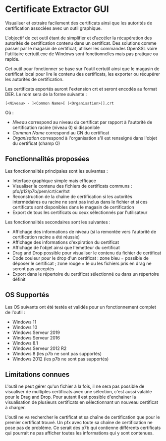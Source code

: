 # Certificate Extractor GUI
Visualiser et extraire facilement des certificats ainsi que les autorités de certification associées avec un outil graphique.

L'objectif de cet outil étant de simplifier et d'accéler la récupération des autorités de certification contenu dans un certificat. Des solutions comme passer par le magasin de certificat, utiliser les commandes OpenSSL voire l'utilitaire certutil.exe de Windows sont fonctionnelles mais pas pratique ou rapide.

Cet outil pour fonctionner se base sur l'outil certutil ainsi que le magasin de certificat local pour lire le contenu des certificats, les exporter ou récupérer les autorités de certification.

Les certificats exportés auront l'extension crt et seront encodés au format DER. Le nom sera de la forme suivante :
```
[<Niveau> - ]<Common Name>[ (<Organisation>)].crt
```

Où :
* _Niveau_ correspond au niveau du certificat par rapport à l'autorité de certification racine (niveau 0) si disponible
* _Common Name_ correspond au CN du certificat
* _Organisation_ correspond à l'organisation s'il est renseigné dans l'objet du certificat (champ O)

## Fonctionnalités proposées 
Les fonctionnalités principales sont les suivantes :
* Interface graphique simple mais efficace
* Visualiser le contenu des fichiers de certificats communs : pfx/p12/p7b/pem/crt/cer/txt
* Reconstruction de la chaîne de certification si les autorités intermédaires ou racine ne sont pas inclus dans le fichier et si ces certificats sont disponibles dans le magasin de certification
* Export de tous les certificats ou ceux sélectionnés par l'utilisateur 

Les fonctionnalités secondaires sont les suivantes :
* Affichage des informations de niveau (si la remontée vers l'autorité de certification racine a été réussie)
* Affichage des informations d'expiration du certificat
* Affichage de l'objet ainsi que l'émetteur du certificat
* Drag and Drop possible pour visualiser le contenu du fichier de certificat 
* Code couleur pour le drop d'un certificat : zone bleu = possible de déposer le certificat ; zone rouge = le ou les fichiers pris en drag ne seront pas acceptés
* Export dans le répertoire du certificat sélectionné ou dans un répertoire définit

## OS Supportés 
Les OS suivants ont été testés et validés pour un fonctionnement complet de l'outil :
* Windows 11
* Windows 10
* Windows Serveur 2019
* Windows Serveur 2016
* Windows 8.1
* Windows Serveur 2012 R2
* Windows 8 (les p7b ne sont pas supportés)
* Windows 2012 (les p7b ne sont pas supportés)

## Limitations connues
L'outil ne peut gérer qu'un fichier à la fois, il ne sera pas possible de visualiser de multiples certificats avec une sélection, c'est aussi valable pour le Drag and Drop. Pour autant il est possible d'enchainer la visualisation de plusieurs certificats en sélectionnant un nouveau certificat à charger.

L'outil ne va rechercher le certificat et sa chaîne de certification que pour le premier certificat trouvé. Un pfx avec toute sa chaîne de certification ne pose pas de problème. Ce serait des p7b qui contienne différents certificats qui pourrait ne pas afficher toutes les informations qui y sont contenues.
